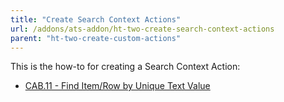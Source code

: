 ```yaml
---
title: "Create Search Context Actions"
url: /addons/ats-addon/ht-two-create-search-context-actions
parent: "ht-two-create-custom-actions"
---
```


This is the how-to for creating a Search Context Action:

* [CAB.11 - Find Item/Row by Unique Text Value](ht-two-cab-11-find-itemrow)
